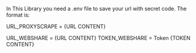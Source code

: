 In This Library you need a .env file to save your url with secret code.
The format is:

URL_PROXYSCRAPE = {URL CONTENT}

URL_WEBSHARE = {URL CONTENT}
TOKEN_WEBSHARE =  Token {TOKEN CONTENT}